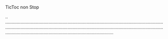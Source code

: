TicToc non Stop

..
.............................................................................................................................................................................................................................................................................................................................................